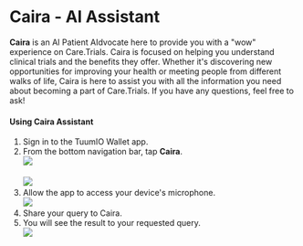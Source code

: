 # Caira - AI Assistant

**Caira** is an AI Patient AIdvocate here to provide you with a "wow" experience on Care.Trials. Caira is focused on helping you understand clinical trials and the benefits they offer. Whether it's discovering new opportunities for improving your health or meeting people from different walks of life, Caira is here to assist you with all the information you need about becoming a part of Care.Trials. If you have any questions, feel free to ask!

#### Using Caira Assistant

1. Sign in to the TuumIO Wallet app.
2. From the bottom navigation bar, tap **Caira**.\
   ![](../../.gitbook/assets/Screenshot\_20240917\_165125.png)\
   \
   ![](../../.gitbook/assets/Screenshot\_20240917\_165134.png)
3. Allow the app to access your device's microphone.\
   ![](../../.gitbook/assets/Screenshot\_20240917\_165109.png)
4. Share your query to Caira.
5. You will see the result to your requested query.\
   ![](../../.gitbook/assets/Screenshot\_20240917\_170934.png)
